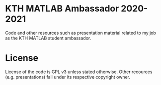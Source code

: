 # KTH MATLAB Ambassador 2020-2021
Code and other resources such as presentation material related to my job as the KTH MATLAB student ambassador.

# License
License of the code is GPL v3 unless stated otherwise. Other recources (e.g. presentations) fall under its respective copyright owner.
